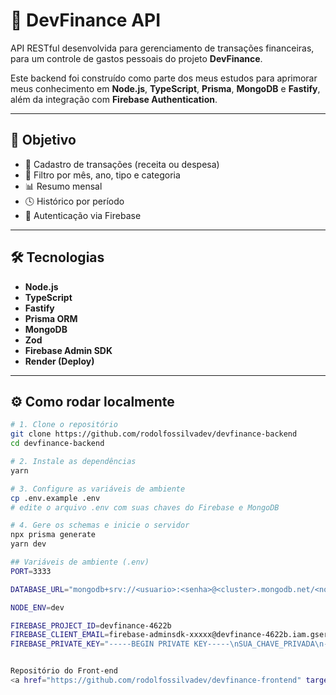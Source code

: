 # 💼 DevFinance API

API RESTful desenvolvida para gerenciamento de transações financeiras, para um controle de gastos pessoais do projeto **DevFinance**. 

Este backend foi construído como parte dos meus estudos para aprimorar meus conhecimento em **Node.js**, **TypeScript**, **Prisma**, **MongoDB** e **Fastify**, além da integração com **Firebase Authentication**.

---

## 🚀 Objetivo

- 📌 Cadastro de transações (receita ou despesa)
- 🧾 Filtro por mês, ano, tipo e categoria
- 📊 Resumo mensal
- 🕓 Histórico por período
- 🔐 Autenticação via Firebase

---

## 🛠️ Tecnologias

- **Node.js**
- **TypeScript**
- **Fastify**
- **Prisma ORM**
- **MongoDB**
- **Zod**
- **Firebase Admin SDK**
- **Render (Deploy)**

---

## ⚙️ Como rodar localmente

```bash
# 1. Clone o repositório
git clone https://github.com/rodolfossilvadev/devfinance-backend
cd devfinance-backend

# 2. Instale as dependências
yarn

# 3. Configure as variáveis de ambiente
cp .env.example .env
# edite o arquivo .env com suas chaves do Firebase e MongoDB

# 4. Gere os schemas e inicie o servidor
npx prisma generate
yarn dev

## Variáveis de ambiente (.env)
PORT=3333

DATABASE_URL="mongodb+srv://<usuario>:<senha>@<cluster>.mongodb.net/<nome-do-db>?retryWrites=true&w=majority"

NODE_ENV=dev

FIREBASE_PROJECT_ID=devfinance-4622b
FIREBASE_CLIENT_EMAIL=firebase-adminsdk-xxxxx@devfinance-4622b.iam.gserviceaccount.com
FIREBASE_PRIVATE_KEY="-----BEGIN PRIVATE KEY-----\nSUA_CHAVE_PRIVADA\n-----END PRIVATE KEY-----\n"


Repositório do Front-end
<a href="https://github.com/rodolfossilvadev/devfinance-frontend" target="_blank">Clique aqui</a> para acessar o repositório
